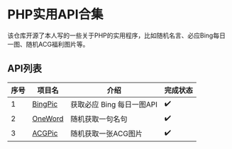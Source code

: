 # PHP实用API合集

该仓库开源了本人写的一些关于PHP的实用程序，比如随机名言、必应Bing每日一图、随机ACG福利图片等。

## API列表

| 序号 | 项目名                                                       | 介绍                      | 完成状态 |
| ---- | ------------------------------------------------------------ | ------------------------- | -------- |
| 1    | [BingPic](https://gitee.com/flyrenxing/php-utility-api-collection/tree/master/BingPic) | 获取必应 Bing 每日一图API | ✔️        |
| 2    | [OneWord](https://gitee.com/flyrenxing/php-utility-api-collection/tree/master/OneWord) | 随机获取一句名句          | ✔️        |
| 3    | [ACGPic](https://gitee.com/flyrenxing/php-utility-api-collection/tree/master/ACGPic) | 随机获取一张ACG图片       | ✔️        |

